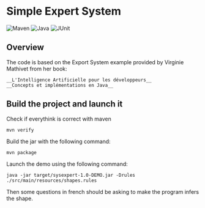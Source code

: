 

# Simple Expert System

![Maven](https://img.shields.io/badge/maven-%3E%3D3.8.1-br.svg)
![Java](https://img.shields.io/badge/java-%3E%3D13-brightgreen.svg)
![JUnit](https://img.shields.io/badge/junit5-5.5.2-brightgreen.svg)

## Overview

The code is based on the Export System example provided by Virginie Mathivet from her book:

    __L'Intelligence Artificielle pour les développeurs__
    __Concepts et implémentations en Java__


## Build the project and launch it

Check if everythink is correct with maven
```
mvn verify
```

Build the jar with the following command:
```
mvn package
```

Launch the demo using the following command:
```
java -jar target/sysexpert-1.0-DEMO.jar -Drules ./src/main/resources/shapes.rules
```

Then some questions in french should be asking to make the program infers the
shape.
